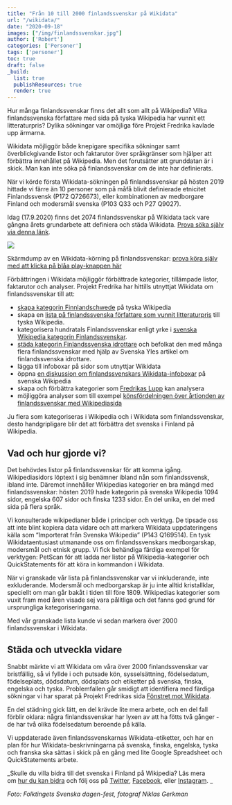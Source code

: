 ```yaml
---
title: "Från 10 till 2000 finlandssvenskar på Wikidata"
url: "/wikidata/"
date: "2020-09-18"
images: ["/img/finlandssvenskar.jpg"]
author: ['Robert']
categories: ['Personer']
tags: ['personer']
toc: true
draft: false
_build:
  list: true
  publishResources: true
  render: true
---
```


Hur många finlandssvenskar finns det allt som allt på Wikipedia? Vilka finlandssvenska författare med sida på tyska Wikipedia har vunnit ett litteraturpris? Dylika sökningar var omöjliga före Projekt Fredrika kavlade upp ärmarna.

Wikidata möjliggör både knepigare specifika sökningar samt överblickgivande listor och faktarutor över språkgränser som hjälper att förbättra innehållet på Wikipedia. Men det forutsätter att grunddatan är i skick. Man kan inte söka på finlandssvenskar om de inte har definierats. 

När vi körde första Wikidata-sökningen på finlandssvenskar på hösten 2019 hittade vi färre än 10 personer som på måfå blivit definierade etnicitet Finlandssvensk (P172 Q726673), eller kombinationen av medborgare Finland och modersmål svenska (P103 Q33 och P27 Q9027).

Idag (17.9.2020) finns det 2074 finlandssvenskar på Wikidata tack vare gångna årets grundarbete att definiera och städa Wikidata. [Prova söka själv via denna länk](https://query.wikidata.org/#SELECT%20%3Fperson%20%3FpersonLabel%20%3FpersonDescription%0A%20%20%28GROUP_CONCAT%28DISTINCT%20%3Fp106label%3BSEPARATOR%3D%22%2C%20%22%29%20AS%20%3Fsyssels%C3%A4ttning%29%20%0A%20%20%28GROUP_CONCAT%28DISTINCT%20%3Fp103label%3BSEPARATOR%3D%22%2C%20%22%29%20AS%20%3Fmodersm%C3%A5l%29%20%0A%20%20%28GROUP_CONCAT%28DISTINCT%20%3Fp27label%3BSEPARATOR%3D%22%2C%20%22%29%20AS%20%3Fmedborgarskap%29%20%0A%20%20%28GROUP_CONCAT%28DISTINCT%20%3Fp172label%3BSEPARATOR%3D%22%2C%20%22%29%20AS%20%3Fetniskgrupp%29%20%0A%20%20%28GROUP_CONCAT%28DISTINCT%20%3Fp569%3BSEPARATOR%3D%22%2C%20%22%29%20AS%20%3Fdob%29%20%0A%20%20%28GROUP_CONCAT%28DISTINCT%20%3Fp19label%3BSEPARATOR%3D%22%2C%20%22%29%20AS%20%3Fpob%29%20%0A%20%20%28GROUP_CONCAT%28DISTINCT%20%3Fp570%3BSEPARATOR%3D%22%2C%20%22%29%20AS%20%3Fdod%29%20%0A%20%20%28GROUP_CONCAT%28DISTINCT%20%3Fp20label%3BSEPARATOR%3D%22%2C%20%22%29%20AS%20%3Fpod%29%20%0A%20%20%28GROUP_CONCAT%28DISTINCT%20%3Fp21label%3BSEPARATOR%3D%22%2C%20%22%29%20AS%20%3Fk%C3%B6n%29%20%0A%0AWHERE%20%7B%0A%20%20SERVICE%20wikibase%3Alabel%20%7B%20bd%3AserviceParam%20wikibase%3Alanguage%20%22sv%2Cfi%2Cen%22.%20%7D%0A%20%20%3Fperson%20wdt%3AP31%20wd%3AQ5.%0A%20%20%3Fperson%20wdt%3AP172%20wd%3AQ726673.%0A%20%20OPTIONAL%20%7B%20%3Fperson%20wdt%3AP106%20%3Fp106%20.%20%3Fp106%20rdfs%3Alabel%20%3Fp106label%20.%20FILTER%28lang%28%3Fp106label%29%3D%27sv%27%29%20%7D%0A%20%20OPTIONAL%20%7B%20%3Fperson%20wdt%3AP103%20%3Fp103%20.%20%3Fp103%20rdfs%3Alabel%20%3Fp103label%20.%20FILTER%28lang%28%3Fp103label%29%3D%27sv%27%29%20%7D%0A%20%20OPTIONAL%20%7B%20%3Fperson%20wdt%3AP27%20%3Fp27%20.%20%3Fp27%20rdfs%3Alabel%20%3Fp27label%20.%20FILTER%28lang%28%3Fp27label%29%3D%27sv%27%29%20%7D%0A%20%20OPTIONAL%20%7B%20%3Fperson%20wdt%3AP172%20%3Fp172%20.%20%3Fp172%20rdfs%3Alabel%20%3Fp172label%20.%20FILTER%28lang%28%3Fp172label%29%3D%27sv%27%29%20%7D%0A%20%20OPTIONAL%20%7B%20%3Fperson%20wdt%3AP569%20%3Fp569%20.%20%7D%0A%20%20OPTIONAL%20%7B%20%3Fperson%20wdt%3AP19%20%3Fp19%20.%20%3Fp19%20rdfs%3Alabel%20%3Fp19label%20.%20FILTER%28lang%28%3Fp19label%29%3D%27sv%27%29%20%7D%0A%20%20OPTIONAL%20%7B%20%3Fperson%20wdt%3AP570%20%3Fp570%20.%20%7D%0A%20%20OPTIONAL%20%7B%20%3Fperson%20wdt%3AP20%20%3Fp20%20.%20%3Fp20%20rdfs%3Alabel%20%3Fp20label%20.%20FILTER%28lang%28%3Fp20label%29%3D%27sv%27%29%20%7D%20%20%0A%20%20OPTIONAL%20%7B%20%3Fperson%20wdt%3AP21%20%3Fp21%20.%20%3Fp21%20rdfs%3Alabel%20%3Fp21label%20.%20FILTER%28lang%28%3Fp21label%29%3D%27sv%27%29%20%7D%0A%7D%0AGROUP%20BY%20%3Fperson%20%3FpersonLabel%20%3FpersonDescription%0ALIMIT%202500).

![](/2020/09/image-8-1024x739.png)

Skärmdump av en Wikidata-körning på finlandssvenskar: [prova köra själv med att klicka på blåa play-knappen här](https://query.wikidata.org/#SELECT%20%3Fperson%20%3FpersonLabel%20%3FpersonDescription%0A%20%20%28GROUP_CONCAT%28DISTINCT%20%3Fp106label%3BSEPARATOR%3D%22%2C%20%22%29%20AS%20%3Fsyssels%C3%A4ttning%29%20%0A%20%20%28GROUP_CONCAT%28DISTINCT%20%3Fp103label%3BSEPARATOR%3D%22%2C%20%22%29%20AS%20%3Fmodersm%C3%A5l%29%20%0A%20%20%28GROUP_CONCAT%28DISTINCT%20%3Fp27label%3BSEPARATOR%3D%22%2C%20%22%29%20AS%20%3Fmedborgarskap%29%20%0A%20%20%28GROUP_CONCAT%28DISTINCT%20%3Fp172label%3BSEPARATOR%3D%22%2C%20%22%29%20AS%20%3Fetniskgrupp%29%20%0A%20%20%28GROUP_CONCAT%28DISTINCT%20%3Fp569%3BSEPARATOR%3D%22%2C%20%22%29%20AS%20%3Fdob%29%20%0A%20%20%28GROUP_CONCAT%28DISTINCT%20%3Fp19label%3BSEPARATOR%3D%22%2C%20%22%29%20AS%20%3Fpob%29%20%0A%20%20%28GROUP_CONCAT%28DISTINCT%20%3Fp570%3BSEPARATOR%3D%22%2C%20%22%29%20AS%20%3Fdod%29%20%0A%20%20%28GROUP_CONCAT%28DISTINCT%20%3Fp20label%3BSEPARATOR%3D%22%2C%20%22%29%20AS%20%3Fpod%29%20%0A%20%20%28GROUP_CONCAT%28DISTINCT%20%3Fp21label%3BSEPARATOR%3D%22%2C%20%22%29%20AS%20%3Fk%C3%B6n%29%20%0A%0AWHERE%20%7B%0A%20%20SERVICE%20wikibase%3Alabel%20%7B%20bd%3AserviceParam%20wikibase%3Alanguage%20%22sv%2Cfi%2Cen%22.%20%7D%0A%20%20%3Fperson%20wdt%3AP31%20wd%3AQ5.%0A%20%20%3Fperson%20wdt%3AP172%20wd%3AQ726673.%0A%20%20OPTIONAL%20%7B%20%3Fperson%20wdt%3AP106%20%3Fp106%20.%20%3Fp106%20rdfs%3Alabel%20%3Fp106label%20.%20FILTER%28lang%28%3Fp106label%29%3D%27sv%27%29%20%7D%0A%20%20OPTIONAL%20%7B%20%3Fperson%20wdt%3AP103%20%3Fp103%20.%20%3Fp103%20rdfs%3Alabel%20%3Fp103label%20.%20FILTER%28lang%28%3Fp103label%29%3D%27sv%27%29%20%7D%0A%20%20OPTIONAL%20%7B%20%3Fperson%20wdt%3AP27%20%3Fp27%20.%20%3Fp27%20rdfs%3Alabel%20%3Fp27label%20.%20FILTER%28lang%28%3Fp27label%29%3D%27sv%27%29%20%7D%0A%20%20OPTIONAL%20%7B%20%3Fperson%20wdt%3AP172%20%3Fp172%20.%20%3Fp172%20rdfs%3Alabel%20%3Fp172label%20.%20FILTER%28lang%28%3Fp172label%29%3D%27sv%27%29%20%7D%0A%20%20OPTIONAL%20%7B%20%3Fperson%20wdt%3AP569%20%3Fp569%20.%20%7D%0A%20%20OPTIONAL%20%7B%20%3Fperson%20wdt%3AP19%20%3Fp19%20.%20%3Fp19%20rdfs%3Alabel%20%3Fp19label%20.%20FILTER%28lang%28%3Fp19label%29%3D%27sv%27%29%20%7D%0A%20%20OPTIONAL%20%7B%20%3Fperson%20wdt%3AP570%20%3Fp570%20.%20%7D%0A%20%20OPTIONAL%20%7B%20%3Fperson%20wdt%3AP20%20%3Fp20%20.%20%3Fp20%20rdfs%3Alabel%20%3Fp20label%20.%20FILTER%28lang%28%3Fp20label%29%3D%27sv%27%29%20%7D%20%20%0A%20%20OPTIONAL%20%7B%20%3Fperson%20wdt%3AP21%20%3Fp21%20.%20%3Fp21%20rdfs%3Alabel%20%3Fp21label%20.%20FILTER%28lang%28%3Fp21label%29%3D%27sv%27%29%20%7D%0A%7D%0AGROUP%20BY%20%3Fperson%20%3FpersonLabel%20%3FpersonDescription%0ALIMIT%202500)

Förbättringen i Wikidata möjliggör förbättrade kategorier, tillämpade listor, faktarutor och analyser. Projekt Fredrika har hittills utnyttjat Wikidata om finlandssvenskar till att:

*   [skapa kategorin Finnlandschwede](https://projektfredrika.fi/finnlandschwede/) på tyska Wikipedia
*   skapa en [lista på finlandssvenska författare som vunnit litteraturpris](https://de.wikipedia.org/wiki/Liste_finnlandschwedischer_Schriftsteller) till tyska Wikipedia. 
*   kategorisera hundratals Finlandssvenskar enligt yrke i [svenska Wikipedia kategorin Finlandssvenskar](https://sv.wikipedia.org/wiki/Kategori:Finlandssvenskar). 
*   [städa kategorin Finlandssvenska idrottare](https://projektfredrika.fi/idrottare/) och befolkat den med många flera finlandssvenskar med hjälp av Svenska Yles artikel om finlandssvenska idrottare. 
*   lägga till infoboxar på sidor som utnyttjar Wikidata
*   öppna [en diskussion om finlandssvenskars Wikidata-infoboxar](https://sv.wikipedia.org/wiki/Malldiskussion:Faktamall_biografi_WD#L%C3%A4gg_till_modersm%C3%A5l_i_Faktamall_biografi_WD) på svenska Wikipedia
*   skapa och förbättra kategorier som [Fredrikas Lupp](https://projektfredrika.fi/fredrikas-lupp/) kan analysera
*   möjliggöra analyser som till exempel [könsfördelningen över årtionden av finlandssvenskar med Wikipediasida](https://w.wiki/bGC)

Ju flera som kategoriseras i Wikipedia och i Wikidata som finlandssvenskar, desto handgripligare blir det att förbättra det svenska i Finland på Wikipedia.

Vad och hur gjorde vi?
----------------------

Det behövdes listor på finlandssvenskar för att komma igång. Wikipediasidors löptext i sig benämner ibland nån som finlandssvensk, ibland inte. Däremot innehåller Wikipedias kategorier en bra mängd med finlandssvenskar: hösten 2019 hade kategorin på svenska Wikipedia 1094 sidor, engelska 607 sidor och finska 1233 sidor. En del unika, en del med sida på flera språk.

Vi konsulterade wikipedianer både i principer och verktyg. De tipsade oss att inte blint kopiera data vidare och att markera Wikidata uppdateringens källa som “Importerat från Svenska Wikipedia” (P143 Q169514). En tysk Wikidataentusiast utmanande oss om finlandssvenskars medborgarskap, modersmål och etnisk grupp. Vi fick behändiga färdiga exempel för verktygen: PetScan för att ladda ner listor på Wikipedia-kategorier och QuickStatements för att köra in kommandon i Wikidata.

När vi granskade vår lista på finlandssvenskar var vi inkluderande, inte exkluderande. Modersmål och medborgarskap är ju inte alltid kristallklar, speciellt om man går bakåt i tiden till före 1809. Wikipedias kategorier som vuxit fram med åren visade sej vara pålitliga och det fanns god grund för ursprungliga kategoriseringarna.

Med vår granskade lista kunde vi sedan markera över 2000 finlandssvenskar i Wikidata.

Städa och utveckla vidare
-------------------------

Snabbt märkte vi att Wikidata om våra över 2000 finlandssvenskar var bristfällig, så vi fyllde i och putsade kön, sysselsättning, födelsedatum, födelseplats, dödsdatum, dödsplats och etiketter på svenska, finska, engelska och tyska. Problemfallen går smidigt att identifiera med färdiga sökningar vi har sparat på Projekt Fredrikas sida [Fönstret mot Wikidata](https://sv.wikipedia.org/wiki/Wikipedia:Projekt_Fredrika/F%C3%B6nstret_mot_Wikidata).

En del städning gick lätt, en del krävde lite mera arbete, och en del fall förblir oklara: några finlandssvenskar har lyxen av att ha fötts två gånger - de har två olika födelsedatum beroende på källa.

Vi uppdaterade även finlandssvenskarnas Wikidata-etiketter, och har en plan för hur Wikidata-beskrivningarna på svenska, finska, engelska, tyska och franska ska sättas i skick på en gång med lite Google Spreadsheet och QuickStatements arbete.

_Skulle du villa bidra till det svenska i Finland på Wikipedia? Läs mera om [hur du kan bidra](https://projektfredrika.fi/bidra/) och följ oss på [Twitter](https://twitter.com/projektfredrika), [Facebook](https://www.facebook.com/projektfredrika/), eller [Instagram](http://instagram.com/projektfredrika). _

_Foto: Folktingets Svenska dagen-fest, fotograf Niklas Gerkman_